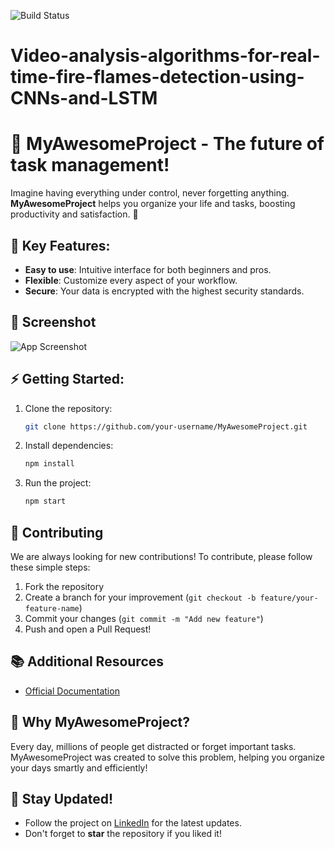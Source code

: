 ![Build Status](https://img.shields.io/badge/build-passing-brightgreen)

# Video-analysis-algorithms-for-real-time-fire-flames-detection-using-CNNs-and-LSTM

# 🚀 MyAwesomeProject - The future of task management!
Imagine having everything under control, never forgetting anything. **MyAwesomeProject** helps you organize your life and tasks, boosting productivity and satisfaction. 🎯

## 🌟 Key Features:
- **Easy to use**: Intuitive interface for both beginners and pros.
- **Flexible**: Customize every aspect of your workflow.
- **Secure**: Your data is encrypted with the highest security standards.

## 📸 Screenshot
![App Screenshot](https://link-to-your-image.com/screenshot.png)

## ⚡ Getting Started:
1. Clone the repository:
   ```bash
   git clone https://github.com/your-username/MyAwesomeProject.git
   ```
2. Install dependencies:
   ```bash
   npm install
   ```
3. Run the project:
   ```bash
   npm start
   ```
## 🤝 Contributing
We are always looking for new contributions! To contribute, please follow these simple steps:
1. Fork the repository
2. Create a branch for your improvement (`git checkout -b feature/your-feature-name`)
3. Commit your changes (`git commit -m "Add new feature"`)
4. Push and open a Pull Request!

## 📚 Additional Resources
- [Official Documentation](https://github.com/danielesilvitelli/Video-analysis-algorithms-for-real-time-fire-flames-detection-using-CNNs-and-LSTM/blob/main/documentation.pdf)

## 🤔 Why MyAwesomeProject?
Every day, millions of people get distracted or forget important tasks. MyAwesomeProject was created to solve this problem, helping you organize your days smartly and efficiently!

## 🔔 Stay Updated!
- Follow the project on [LinkedIn](https://it.linkedin.com/in/daniele-silvitelli-a35326208) for the latest updates.
- Don't forget to **star** the repository if you liked it!
